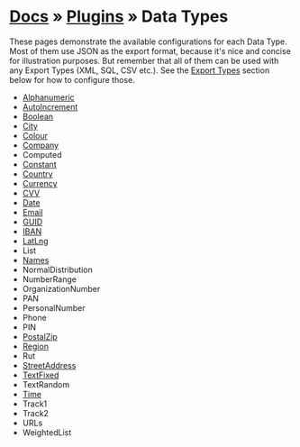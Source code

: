 # [Docs](../../../../docs/README.md) &raquo; [Plugins](../README.md) &raquo; Data Types

These pages demonstrate the available configurations for each Data Type. Most of them use JSON as the export format,
because it's nice and concise for illustration purposes. But remember that all of them can be used with any Export
Types (XML, SQL, CSV etc.). See the [Export Types](#export-types) section below for how to configure those.

- [Alphanumeric](./Alphanumeric/README.md)
- [AutoIncrement](./AutoIncrement/README.md)
- [Boolean](./Boolean/README.md)
- [City](./City/README.md)
- [Colour](./Colour/README.md)
- [Company](./Company/README.md)
- Computed
- [Constant](./Constant/README.md)
- [Country](./Country/README.md)
- [Currency](./Currency/README.md)
- [CVV](./CVV/README.md)
- [Date](./Date/README.md)
- [Email](./Email/README.md)
- [GUID](./GUID/README.md)
- [IBAN](./IBAN/README.md)
- [LatLng](./LatLng/README.md)
- List
- [Names](./Names/README.md)
- NormalDistribution
- NumberRange
- OrganizationNumber
- PAN
- PersonalNumber
- Phone
- PIN
- [PostalZip](./PostalZip/README.md)
- [Region](./Region/README.md)
- Rut
- [StreetAddress](./StreetAddress/README.md)
- [TextFixed](./TextFixed/README.md)
- TextRandom
- [Time](./Time/README.md)
- Track1
- Track2
- URLs
- WeightedList
